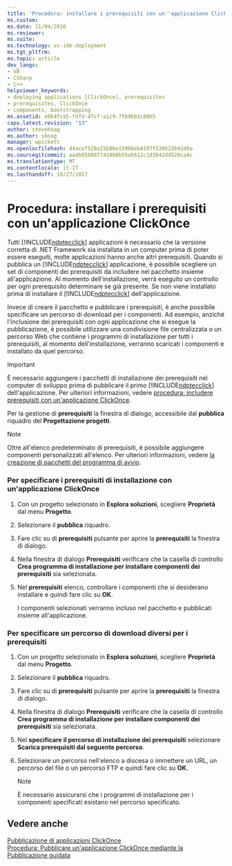 ```yaml
---
title: 'Procedura: installare i prerequisiti con un''applicazione ClickOnce | Documenti Microsoft'
ms.custom: 
ms.date: 11/04/2016
ms.reviewer: 
ms.suite: 
ms.technology: vs-ide-deployment
ms.tgt_pltfrm: 
ms.topic: article
dev_langs:
- VB
- CSharp
- C++
helpviewer_keywords:
- deploying applications [ClickOnce], prerequisites
- prerequisites, ClickOnce
- components, bootstrapping
ms.assetid: e964fca5-fdfd-47cf-a1c9-7fb96b1c88b5
caps.latest.revision: "13"
author: stevehoag
ms.author: shoag
manager: wpickett
ms.openlocfilehash: 44acef520a15b86e15906eb4197f538b23b92d8a
ms.sourcegitcommit: aadb9588877418b8b55a5612c1d3842d4520ca4c
ms.translationtype: MT
ms.contentlocale: it-IT
ms.lasthandoff: 10/27/2017
---
```

# <a name="how-to-install-prerequisites-with-a-clickonce-application"></a>Procedura: installare i prerequisiti con un'applicazione ClickOnce
Tutti [!INCLUDE[ndptecclick](../deployment/includes/ndptecclick_md.md)] applicazioni è necessario che la versione corretta di .NET Framework sia installata in un computer prima di poter essere eseguiti, molte applicazioni hanno anche altri prerequisiti. Quando si pubblica un [!INCLUDE[ndptecclick](../deployment/includes/ndptecclick_md.md)] applicazione, è possibile scegliere un set di componenti dei prerequisiti da includere nel pacchetto insieme all'applicazione. Al momento dell'installazione, verrà eseguito un controllo per ogni prerequisito determinare se già presente. Se non viene installato prima di installare il [!INCLUDE[ndptecclick](../deployment/includes/ndptecclick_md.md)] dell'applicazione.  
  
 Invece di creare il pacchetto e pubblicare i prerequisiti, è anche possibile specificare un percorso di download per i componenti. Ad esempio, anziché l'inclusione dei prerequisiti con ogni applicazione che si esegue la pubblicazione, è possibile utilizzare una condivisione file centralizzata o un percorso Web che contiene i programmi di installazione per tutti i prerequisiti, al momento dell'installazione, verranno scaricati i componenti e installato da quel percorso.  
  
> [!IMPORTANT]
>  È necessario aggiungere i pacchetti di installazione dei prerequisiti nel computer di sviluppo prima di pubblicare il primo [!INCLUDE[ndptecclick](../deployment/includes/ndptecclick_md.md)] dell'applicazione. Per ulteriori informazioni, vedere [procedura: includere prerequisiti con un'applicazione ClickOnce](../deployment/how-to-include-prerequisites-with-a-clickonce-application.md).  
  
 Per la gestione di **prerequisiti** la finestra di dialogo, accessibile dal **pubblica** riquadro del **Progettazione progetti**.  
  
> [!NOTE]
>  Oltre all'elenco predeterminato di prerequisiti, è possibile aggiungere componenti personalizzati all'elenco. Per ulteriori informazioni, vedere [la creazione di pacchetti del programma di avvio](../deployment/creating-bootstrapper-packages.md).  
  
### <a name="to-specify-prerequisites-to-install-with-a-clickonce-application"></a>Per specificare i prerequisiti di installazione con un'applicazione ClickOnce  
  
1.  Con un progetto selezionato in **Esplora soluzioni**, scegliere **Proprietà** dal menu **Progetto**.  
  
2.  Selezionare il **pubblica** riquadro.  
  
3.  Fare clic su di **prerequisiti** pulsante per aprire la **prerequisiti** la finestra di dialogo.  
  
4.  Nella finestra di dialogo **Prerequisiti** verificare che la casella di controllo **Crea programma di installazione per installare componenti dei prerequisiti** sia selezionata.  
  
5.  Nel **prerequisiti** elenco, controllare i componenti che si desiderano installare e quindi fare clic su **OK**.  
  
     I componenti selezionati verranno incluso nel pacchetto e pubblicati insieme all'applicazione.  
  
### <a name="to-specify-a-different-download-location-for-prerequisites"></a>Per specificare un percorso di download diversi per i prerequisiti  
  
1.  Con un progetto selezionato in **Esplora soluzioni**, scegliere **Proprietà** dal menu **Progetto**.  
  
2.  Selezionare il **pubblica** riquadro.  
  
3.  Fare clic su di **prerequisiti** pulsante per aprire la **prerequisiti** la finestra di dialogo.  
  
4.  Nella finestra di dialogo **Prerequisiti** verificare che la casella di controllo **Crea programma di installazione per installare componenti dei prerequisiti** sia selezionata.  
  
5.  Nel **specificare il percorso di installazione dei prerequisiti** selezionare **Scarica prerequisiti dal seguente percorso**.  
  
6.  Selezionare un percorso nell'elenco a discesa o immettere un URL, un percorso del file o un percorso FTP e quindi fare clic su **OK.**  
  
    > [!NOTE]
    >  È necessario assicurarsi che i programmi di installazione per i componenti specificati esistano nel percorso specificato.  
  
## <a name="see-also"></a>Vedere anche  
 [Pubblicazione di applicazioni ClickOnce](../deployment/publishing-clickonce-applications.md)   
 [Procedura: Pubblicare un'applicazione ClickOnce mediante la Pubblicazione guidata](../deployment/how-to-publish-a-clickonce-application-using-the-publish-wizard.md)